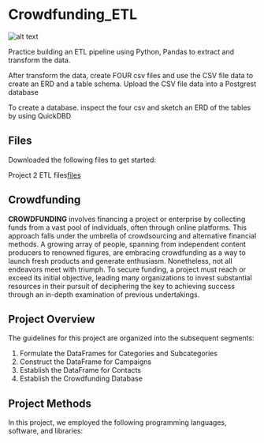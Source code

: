 # Crowdfunding_ETL

![alt text](https://github.com/leedthanh/Crowdfunding_ETL/assets/135454460/80b89f66-be0e-4eb3-a543-f299df0111cf)


Practice building an ETL pipeline using Python, Pandas to extract and transform
the data.

After transform the data, create FOUR csv files and use the CSV file data to create an ERD and a table schema.  Upload the CSV file data into a Postgrest database

To create a database.  inspect the four csv and sketch an ERD of the tables by using QuickDBD


## Files ##

Downloaded the following files to get started:

Project 2 ETL files[files](https://bootcampspot.instructure.com/courses/3819/assignments/56688?module_item_id=1000101)

## Crowdfunding ##

**CROWDFUNDING** involves financing a project or enterprise by collecting funds from a vast pool of individuals, often through online platforms. This approach falls under the umbrella of crowdsourcing and alternative financial methods. A growing array of people, spanning from independent content producers to renowned figures, are embracing crowdfunding as a way to launch fresh products and generate enthusiasm. Nonetheless, not all endeavors meet with triumph. To secure funding, a project must reach or exceed its initial objective, leading many organizations to invest substantial resources in their pursuit of deciphering the key to achieving success through an in-depth examination of previous undertakings.

## Project Overview ##

The guidelines for this project are organized into the subsequent segments:

1. Formulate the DataFrames for Categories and Subcategories
2. Construct the DataFrame for Campaigns
3. Establish the DataFrame for Contacts
4. Establish the Crowdfunding Database

## Project Methods ##

In this project, we employed the following programming languages, software, and libraries:
